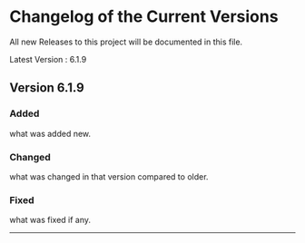 # Changelog of the Current Versions
All new Releases to this project will be documented in this file.

Latest Version : 6.1.9

## Version 6.1.9

### Added
what was added new.

### Changed
what was changed in that version compared to older.

### Fixed
what was fixed if any.

------------------------------------------------------------------------

